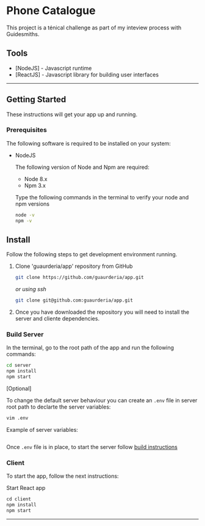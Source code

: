 # Phone Catalogue

This project is a ténical challenge as part of my inteview process with Guidesmiths.

## Tools

- [NodeJS] - Javascript runtime
- [ReactJS] - Javascript library for building user interfaces

---

## Getting Started

These instructions will get your app up and running.

### Prerequisites

The following software is required to be installed on your system:

- NodeJS

  The following version of Node and Npm are required:

  - Node 8.x
  - Npm 3.x

  Type the following commands in the terminal to verify your node and npm versions

  ```bash
  node -v
  npm -v
  ```

## Install

Follow the following steps to get development environment running.

1. Clone 'guaurderia/app' repository from GitHub

   ```bash
   git clone https://github.com/guaurderia/app.git
   ```

   _or using ssh_

   ```bash
   git clone git@github.com:guaurderia/app.git
   ```

2. Once you have downloaded the repository you will need to install the server and cliente dependencies.

### Build Server

In the terminal, go to the root path of the app and run the following commands:

```bash
cd server
npm install
npm start
```

[Optional]

To change the default server behaviour you can create an `.env` file in server root path to declarte the server variables:

```bash
vim .env
```

Example of server variables:

```bash SERVER_PORT=3000 CLIENT_PORT=1234

```

Once `.env` file is in place, to start the server follow [build instructions](#Build-server)

### Client

To start the app, follow the next instructions:

Start React app

```javascript
cd client
npm install
npm start
```

---
